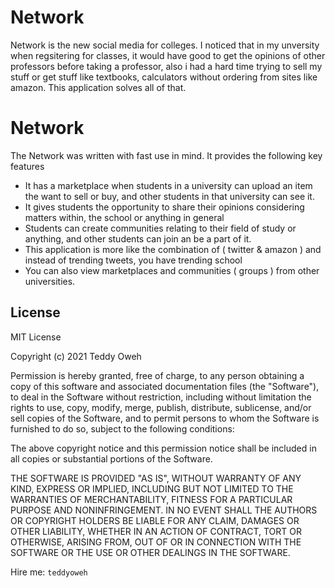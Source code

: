 # Network

Network is the new social media for colleges. I noticed that in my unversity when regsitering for classes, it would have good to get the opinions of other professors before taking a professor, also i had  a hard time trying to sell my stuff or get stuff like textbooks, calculators without ordering from sites like  amazon. This application solves all of that.

# Network
The Network was written with fast use in mind. It provides the following key features

  - It has a marketplace when students in a university can upload an item the want to sell or buy, and other students in that university can see it.
  - It gives students the opportunity to share their opinions considering matters within, the school or anything in general
  - Students can create communities relating to their field of study or anything, and other students can join an be a part of it.
  - This application is more like the combination of ( twitter & amazon ) and instead of trending tweets, you have trending school
  - You can also view marketplaces and communities ( groups ) from other universities.
  


License
----

MIT License

Copyright (c) 2021 Teddy Oweh

Permission is hereby granted, free of charge, to any person obtaining a copy
of this software and associated documentation files (the "Software"), to deal
in the Software without restriction, including without limitation the rights
to use, copy, modify, merge, publish, distribute, sublicense, and/or sell
copies of the Software, and to permit persons to whom the Software is
furnished to do so, subject to the following conditions:

The above copyright notice and this permission notice shall be included in all
copies or substantial portions of the Software.

THE SOFTWARE IS PROVIDED "AS IS", WITHOUT WARRANTY OF ANY KIND, EXPRESS OR
IMPLIED, INCLUDING BUT NOT LIMITED TO THE WARRANTIES OF MERCHANTABILITY,
FITNESS FOR A PARTICULAR PURPOSE AND NONINFRINGEMENT. IN NO EVENT SHALL THE
AUTHORS OR COPYRIGHT HOLDERS BE LIABLE FOR ANY CLAIM, DAMAGES OR OTHER
LIABILITY, WHETHER IN AN ACTION OF CONTRACT, TORT OR OTHERWISE, ARISING FROM,
OUT OF OR IN CONNECTION WITH THE SOFTWARE OR THE USE OR OTHER DEALINGS IN THE
SOFTWARE.


Hire me: `teddyoweh`
